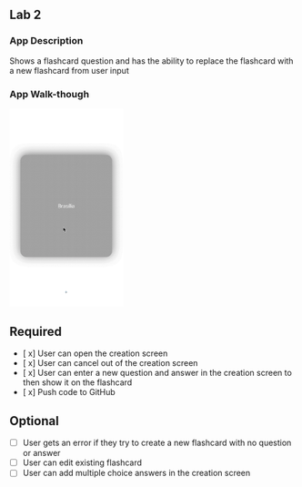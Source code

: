 
## Lab 2

### App Description
Shows a flashcard question and has the ability to replace the flashcard with a new flashcard from user input

### App Walk-though

<img src="https://github.com/AndrewK020/Flashcards/blob/master/FlashCardEdit.gif" width=200><br>


## Required
- [ x] User can open the creation screen
- [ x] User can cancel out of the creation screen
- [ x] User can enter a new question and answer in the creation screen to then show it on the flashcard
- [ x] Push code to GitHub
## Optional
- [ ] User gets an error if they try to create a new flashcard with no question or answer
- [ ] User can edit existing flashcard
- [ ] User can add multiple choice answers in the creation screen
